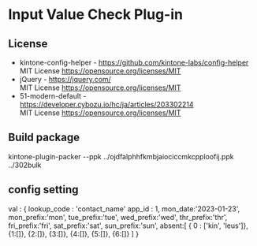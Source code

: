 # Input Value Check Plug-in

## License

* kintone-config-helper - https://github.com/kintone-labs/config-helper  
  MIT License https://opensource.org/licenses/MIT
* jQuery - https://jquery.com/  
  MIT License https://opensource.org/licenses/MIT
* 51-modern-default - https://developer.cybozu.io/hc/ja/articles/203302214  
  MIT License https://opensource.org/licenses/MIT

## Build package
kintone-plugin-packer --ppk ../ojdfalphhfkmbjaiociccmkcpploofij.ppk ../302bulk

## config setting
val : {
  lookup_code : 'contact_name'
  app_id : 1,
  mon_date:'2023-01-23',
  mon_prefix:'mon',
  tue_prefix:'tue',
  wed_prefix:'wed',
  thr_prefix:'thr',
  fri_prefix:'fri',
  sat_prefix:'sat',
  sun_prefix:'sun',
  absent:[ 
    { 0 : ['kin', 'leus']},
    {1:[]},
    {2:[]},
    {3:[]},
    {4:[]},
    {5:[]},
    {6:[]}
  ]
}